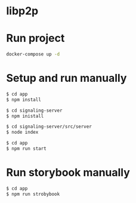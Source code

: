 # libp2p

# Run project
```sh
docker-compose up -d
```

# Setup and run manually
```sh
$ cd app
$ npm install
```
```sh
$ cd signaling-server
$ npm inistall
```

```sh
$ cd signaling-server/src/server
$ node index
```

```sh
$ cd app
$ npm run start
```

# Run storybook manually
```sh
$ cd app
$ npm run strobybook
```